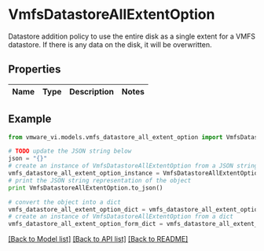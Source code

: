 # VmfsDatastoreAllExtentOption

Datastore addition policy to use the entire disk as a single extent for a VMFS datastore.  If there is any data on the disk, it will be overwritten. 

## Properties
Name | Type | Description | Notes
------------ | ------------- | ------------- | -------------

## Example

```python
from vmware_vi.models.vmfs_datastore_all_extent_option import VmfsDatastoreAllExtentOption

# TODO update the JSON string below
json = "{}"
# create an instance of VmfsDatastoreAllExtentOption from a JSON string
vmfs_datastore_all_extent_option_instance = VmfsDatastoreAllExtentOption.from_json(json)
# print the JSON string representation of the object
print VmfsDatastoreAllExtentOption.to_json()

# convert the object into a dict
vmfs_datastore_all_extent_option_dict = vmfs_datastore_all_extent_option_instance.to_dict()
# create an instance of VmfsDatastoreAllExtentOption from a dict
vmfs_datastore_all_extent_option_form_dict = vmfs_datastore_all_extent_option.from_dict(vmfs_datastore_all_extent_option_dict)
```
[[Back to Model list]](../README.md#documentation-for-models) [[Back to API list]](../README.md#documentation-for-api-endpoints) [[Back to README]](../README.md)


